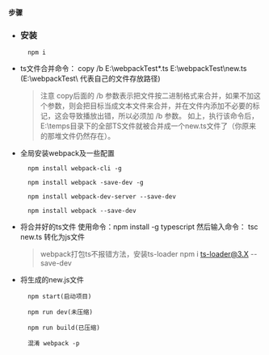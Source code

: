 #### 步骤  

* ### 安装
    > 
        npm i
* ts文件合并命令： copy  /b  E:\webpackTest\*.ts  E:\webpackTest\new.ts  (E:\webpackTest\   代表自己的文件存放路径)  
    > 注意
        copy后面的 /b  参数表示把文件按二进制格式来合并，如果不加这个参数，则会把目标当成文本文件来合并，并在文件内添加不必要的标记，这会导致播放出错，所以必须加 /b 参数。
        如上，执行该命令后，E:\temps目录下的全部TS文件就被合并成一个new.ts文件了（你原来的那堆文件仍然存在）。  
* 全局安装webpack及一些配置
    >
        npm install webpack-cli -g
    >
        npm install webpack -save-dev -g
    >
        npm install webpack-dev-server --save-dev
    >
        npm install webpack --save-dev
* 将合并好的ts文件  使用命令：npm install -g typescript 然后输入命令：  tsc new.ts 转化为js文件  
    >  webpack打包ts不报错方法，安装ts-loader
        npm i ts-loader@3.X --save-dev
* 将生成的new.js文件
    >
        npm start(启动项目)
    > 
        npm run dev(未压缩)
    >
        npm run build(已压缩)
    >
        混淆 webpack -p  
